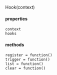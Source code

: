 Hook(context)  
  #### properties  
    context  
    hooks  
  #### methods  
    register = function()  
    trigger = function()  
    list = function()  
    clear = function()  